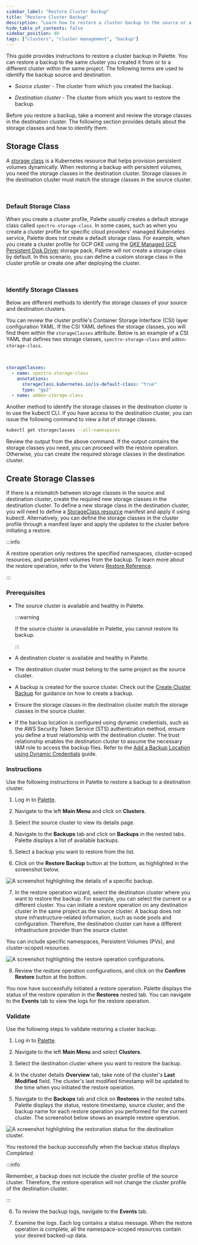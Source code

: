 ```yaml
---
sidebar_label: "Restore Cluster Backup"
title: "Restore Cluster Backup"
description: "Learn how to restore a cluster backup to the source or a different cluster."
hide_table_of_contents: false
sidebar_position: 40
tags: ["clusters", "cluster management", "backup"]
---
```


This guide provides instructions to restore a cluster backup in Palette. You can restore a backup to the same cluster
you created it from or to a different cluster within the same project. The following terms are used to identify the
backup source and destination.

- _Source cluster_ - The cluster from which you created the backup.

- _Destination cluster_ - The cluster from which you want to restore the backup.

Before you restore a backup, take a moment and review the storage classes in the destination cluster. The following
section provides details about the storage classes and how to identify them.

## Storage Class

A [storage class](https://kubernetes.io/docs/concepts/storage/storage-classes/) is a Kubernetes resource that helps
provision persistent volumes dynamically. When restoring a backup with persistent volumes, you need the storage classes
in the destination cluster. Storage classes in the destination cluster must match the storage classes in the source
cluster.

<br />

### Default Storage Class

When you create a cluster profile, Palette _usually_ creates a default storage class called `spectro-storage-class`. In
some cases, such as when you create a cluster profile for specific cloud providers' managed Kubernetes service, Palette
does not create a default storage class. For example, when you create a cluster profile for GCP GKE using the
[GKE Managed GCE Persistent Disk Driver](https://docs.spectrocloud.com/integrations/gce) storage pack, Palette will not
create a storage class by default. In this scenario, you can define a custom storage class in the cluster profile or
create one after deploying the cluster.

<br />

### Identify Storage Classes

Below are different methods to identify the storage classes of your source and destination clusters.

You can review the cluster profile's Container Storage Interface (CSI) layer configuration YAML. If the CSI YAML defines
the storage classes, you will find them within the `storageClasses` attribute. Below is an example of a CSI YAML that
defines two storage classes, `spectro-storage-class` and `addon-storage-class`.

<br />

```yaml
storageClasses:
  - name: spectro-storage-class
    annotations:
      storageclass.kubernetes.io/is-default-class: "true"
      type: "gp2"
  - name: addon-storage-class
```

Another method to identify the storage classes in the destination cluster is to use the kubectl CLI. If you have access
to the destination cluster, you can issue the following command to view a list of storage classes.

```bash
kubectl get storageclasses --all-namespaces
```

Review the output from the above command. If the output contains the storage classes you need, you can proceed with the
restore operation. Otherwise, you can create the required storage classes in the destination cluster.

## Create Storage Classes

If there is a mismatch between storage classes in the source and destination cluster, create the required new storage
classes in the destination cluster. To define a new storage class in the destination cluster, you will need to define a
[StorageClass resource](https://kubernetes.io/docs/concepts/storage/storage-classes/#the-storageclass-resource) manifest
and apply it using kubectl. Alternatively, you can define the storage classes in the cluster profile through a manifest
layer and apply the updates to the cluster before initiating a restore.

:::info

A restore operation only restores the specified namespaces, cluster-scoped resources, and persistent volumes from the
backup. To learn more about the restore operation, refer to the Velero
[Restore Reference](https://velero.io/docs/main/restore-reference).

:::

### Prerequisites

- The source cluster is available and healthy in Palette.

  :::warning

  If the source cluster is unavailable in Palette, you cannot restore its backup.

  :::

- A destination cluster is available and healthy in Palette.

- The destination cluster must belong to the same project as the source cluster.

- A backup is created for the source cluster. Check out the [Create Cluster Backup](create-cluster-backup.md) for
  guidance on how to create a backup.

- Ensure the storage classes in the destination cluster match the storage classes in the source cluster.

- If the backup location is configured using dynamic credentials, such as the AWS Security Token Service (STS)
  authentication method, ensure you define a trust relationship with the destination cluster. The trust relationship
  enables the destination cluster to assume the necessary IAM role to access the backup files. Refer to the
  [Add a Backup Location using Dynamic Credentials](add-backup-location-dynamic.md) guide.

### Instructions

Use the following instructions in Palette to restore a backup to a destination cluster.

1. Log in to [Palette](https://console.spectrocloud.com).

2. Navigate to the left **Main Menu** and click on **Clusters**.

3. Select the source cluster to view its details page.

4. Navigate to the **Backups** tab and click on **Backups** in the nested tabs. Palette displays a list of available
   backups.

5. Select a backup you want to restore from the list.

6. Click on the **Restore Backup** button at the bottom, as highlighted in the screenshot below.

![A screenshot highlighting the details of a specific backup.](/clusters_cluster-management_backup-restore_restore.png)

7. In the restore operation wizard, select the destination cluster where you want to restore the backup. For example,
   you can select the current or a different cluster. You can initiate a restore operation on any destination cluster in
   the same project as the source cluster. A backup does not store infrastructure-related information, such as node
   pools and configuration. Therefore, the destination cluster can have a different infrastructure provider than the
   source cluster.

You can include specific namespaces, Persistent Volumes (PVs), and cluster-scoped resources.

![A screenshot highlighting the restore operation configurations.](/clusters_cluster-management_backup-restore_confirm-restore.png)

8. Review the restore operation configurations, and click on the **Confirm Restore** button at the bottom.

You now have successfully initiated a restore operation. Palette displays the status of the restore operation in the
**Restores** nested tab. You can navigate to the **Events** tab to view the logs for the restore operation.

### Validate

Use the following steps to validate restoring a cluster backup.

1. Log in to [Palette](https://console.spectrocloud.com/).

2. Navigate to the left **Main Menu** and select **Clusters**.

3. Select the destination cluster where you want to restore the backup.

4. In the cluster details **Overview** tab, take note of the cluster's **Last Modified** field. The cluster's last
   modified timestamp will be updated to the time when you initiated the restore operation.

5. Navigate to the **Backups** tab and click on **Restores** in the nested tabs. Palette displays the status, restore
   timestamp, source cluster, and the backup name for each restore operation you performed for the current cluster. The
   screenshot below shows an example restore operation.

![A screenshot highlighting the restoration status for the destination cluster.](/clusters_cluster-management_backup-restore_verify-restore.png)

You restored the backup successfully when the backup status displays _Completed_.

:::info

Remember, a backup does not include the cluster profile of the source cluster. Therefore, the restore operation will not
change the cluster profile of the destination cluster.

:::

6. To review the backup logs, navigate to the **Events** tab.

7. Examine the logs. Each log contains a status message. When the restore operation is complete, all the
   namespace-scoped resources contain your desired backed-up data.
